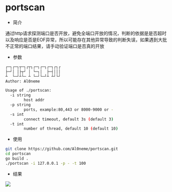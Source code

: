 # portscan

- 简介

通过http请求探测端口是否开放，避免全端口开放的情况，判断的依据是是否超时以及响应是否是EOF异常，所以可能存在其他异常导致的判断失误，如果遇到大批不正常的端口结果，请手动验证端口是否真的开放

- 参数

```bash
┌─┐┌─┐┬─┐┌┬┐┌─┐┌─┐┌─┐┌┐┌
├─┘│ │├┬┘ │ └─┐│  ├─┤│││
┴  └─┘┴└─ ┴ └─┘└─┘┴ ┴┘└┘                                   
Author: Al0neme

Usage of ./portscan:
  -i string
        host addr
  -p string
        ports, example:80,443 or 8000-9000 or -
  -s int
        connect timeout, default 3s (default 3)
  -t int
        number of thread, default 10 (default 10)
```

- 使用
  
```bash
git clone https://github.com/Al0neme/portscan.git
cd portscan
go build .
./portscan -i 127.0.0.1 -p - -t 100
```

- 结果

![](https://al0neme-staticfile.oss-cn-hangzhou.aliyuncs.com/static/202412011547935.png)
